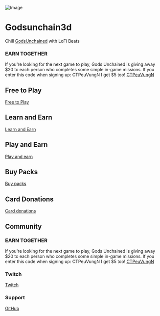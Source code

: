 ![Image](godsunchain3d.github.io/d14b4294-1bb1-4d80-abc1-7ffe145329e6-profile_image-300x300.png)

# Godsunchain3d 
Chill [GodsUnchained](https://godsunchained.com/learn/spgp?referral=CTPeuVungN) with LoFi Beats
### EARN TOGETHER
If you're looking for the next game to play, Gods Unchained is giving away $20 to each person who completes some simple in-game missions. If you enter this code when signing up: CTPeuVungN I get $5 too! [CTPeuVungN](https://godsunchained.com/learn/spgp?referral=CTPeuVungN)

## Free to Play 
[Free to Play](https://godsunchained.com/account/register?referral=CTPeuVungN)

## Learn and Earn
[Learn and Earn](https://godsunchained.com/learn/spgp?referral=CTPeuVungN)

## Play and Earn
[Play and earn](https://godsunchained.com/learn?referral=CTPeuVungN)

## Buy Packs
[Buy packs](https://godsunchained.com/buy-packs?referral=CTPeuVungN)

## Card Donations
[Card donations](https://etherscan.io/address/0x85a44535e9c4609d0a4f3da625a08f5db8a68b56)

## Community

### EARN TOGETHER
If you're looking for the next game to play, Gods Unchained is giving away $20 to each person who completes some simple in-game missions. If you enter this code when signing up: CTPeuVungN I get $5 too! [CTPeuVungN](https://godsunchained.com/learn/spgp?referral=CTPeuVungN)
### Twitch
[Twitch](https://www.twitch.tv/godsunchain3d)

### Support
[GitHub](https://github.com/godsunchain3d/godsunchain3d.github.io)
